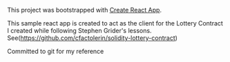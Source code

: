 This project was bootstrapped with [Create React App](https://github.com/facebookincubator/create-react-app).

This sample react app is created to act as the client for the Lottery Contract I created while following Stephen Grider's lessons. See(https://github.com/cfactolerin/solidity-lottery-contract)

Committed to git for my reference
